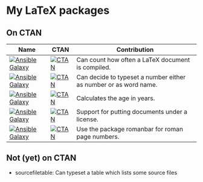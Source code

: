 # My LaTeX packages

## On CTAN

Name          | CTAN          | Contribution
------------- | ------------- | ------------
[![Ansible Galaxy](https://img.shields.io/badge/name-counttexruns-blue.svg)](https://github.com/ypid/latex-packages/tree/master/counttexruns) | [![CTAN](https://img.shields.io/ctan/v/counttexruns.svg)](https://ctan.org/pkg/counttexruns) | Can count how often a LaTeX document is compiled.
[![Ansible Galaxy](https://img.shields.io/badge/name-fnumprint-blue.svg)](https://github.com/ypid/latex-packages/tree/master/fnumprint) | [![CTAN](https://img.shields.io/ctan/v/fnumprint.svg)](https://ctan.org/pkg/fnumprint) | Can decide to typeset a number either as number or as word name.
[![Ansible Galaxy](https://img.shields.io/badge/name-calcage-blue.svg)](https://github.com/ypid/latex-packages/tree/master/calcage) | [![CTAN](https://img.shields.io/ctan/v/calcage.svg)](https://ctan.org/pkg/calcage) | Calculates the age in years.
[![Ansible Galaxy](https://img.shields.io/badge/name-doclicense-blue.svg)](https://github.com/ypid/latex-packages/tree/master/doclicense) | [![CTAN](https://img.shields.io/ctan/v/doclicense.svg)](https://ctan.org/pkg/doclicense) | Support for putting documents under a license.
[![Ansible Galaxy](https://img.shields.io/badge/name-romanbarpagenumber-blue.svg)](https://github.com/ypid/latex-packages/tree/master/romanbarpagenumber) | [![CTAN](https://img.shields.io/ctan/v/romanbarpagenumber.svg)](https://ctan.org/pkg/romanbarpagenumber) | Use the package romanbar for roman page numbers.

## Not (yet) on CTAN
* sourcefiletable: Can typeset a table which lists some source files
